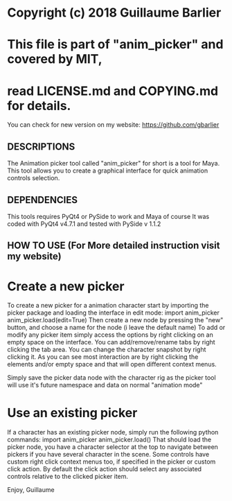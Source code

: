# Copyright (c) 2018 Guillaume Barlier
# This file is part of "anim_picker" and covered by MIT,
# read LICENSE.md and COPYING.md for details.

You can check for new version on my website:
https://github.com/gbarlier

## DESCRIPTIONS
The Animation picker tool called "anim_picker" for short is a tool for Maya.
This tool allows you to create a graphical interface for quick animation controls selection.

## DEPENDENCIES
This tools requires PyQt4 or PySide to work and Maya of course
It was coded with PyQt4 v4.7.1 and tested with PySide v 1.1.2

## HOW TO USE (For More detailed instruction visit my website)
# Create a new picker
To create a new picker for a animation character start by importing the picker package and loading the interface in edit mode:
	import anim_picker
	anim_picker.load(edit=True)
Then create a new node by pressing the "new" button, and choose a name for the node (i leave the default name)
To add or modify any picker item simply access the options by right clicking on an empty space on the interface.
You can add/remove/rename tabs by right clicking the tab area.
You can change the character snapshot by right clicking it.
As you can see most interaction are by right clicking the elements and/or empty space and that will open different context menus.

Simply save the picker data node with the character rig as the picker tool will use it's future namespace and data on normal "animation mode"

# Use an existing picker
If a character has an existing picker node, simply run the following python commands:
	import anim_picker
	anim_picker.load()
That should load the picker node, you have a character selector at the top to navigate between pickers if you have several character in the scene.
Some controls have custom right click context menus too, if specified in the picker or custom click action.
By default the click action should select any associated controls relative to the clicked picker item.

Enjoy,
Guillaume
